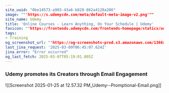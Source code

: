 ```yaml
---
site_uuid: "0be14573-a903-43a6-b828-862a4128a286"
image: ""'https://s.udemycdn.com/meta/default-meta-image-v2.png'""
site_name: Udemy
title: 'Online Courses - Learn Anything, On Your Schedule | Udemy'
favicon: ""https://frontends.udemycdn.com/frontends-homepage/staticx/udemy/images/v8/favicon-32x32.png""
tags:
- Training
og_screenshot_url: ""https://og-screenshots-prod.s3.amazonaws.com/1366x768/80/false/2e98d4b3ecf1ecbf05a89073f0a5057aacc2f0fdd43195cab6a4f1bd2d87c50d.jpeg""
last_jina_request: '2025-03-09T06:45:07.624Z'
jina_error: "Error occurred"
og_last_fetch: 2025-03-07T05:19:01.805Z
---
```



### Udemy promotes its Creators through Email Engagement
![[Screenshot 2025-01-25 at 12.57.32 PM_Udemy--Promptional-Email.png]]
